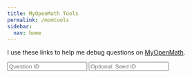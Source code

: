 ```yaml
---
title: MyOpenMath Tools
permalink: /momtools
sidebar:
  nav: home
---
```


I use these links to help me debug questions on [MyOpenMath](https://www.myopenmath.com/).

<form>
<input type="number" id="qid" placeholder="Question ID" oninput="updateLinks()">
<input type="number" id="sid" placeholder="Optional: Seed ID" oninput="updateLinks()">
</form>

<a id="previewLink"></a>

<a id="codeViewLink"></a>

<a id="embedLink"></a>

<script>
  const previewEl = document.querySelector('#previewLink');
  const codeViewEl = document.querySelector('#codeViewLink');
  const embedEl = document.querySelector('#embedLink');
  const qidEl = document.querySelector('#qid');
  const sidEl =  document.querySelector('#sid');
  function updateLinks() {
    let qid = qidEl.valueAsNumber;
    let sid = sidEl.valueAsNumber;
    // javascript:{let t=prompt('Preview: Enter QID.');if(null!=t){let e=window.open('https://www.myopenmath.com/course/testquestion2.php?qsetid='+t,'_blank')}}
    // javascript:{let t=prompt('View Code: Enter QID.');if(null!=t){let e=window.open('https://www.myopenmath.com/course/moddataset.php?id='+t,'_blank')}}
    // javascript:{let p=prompt('Embed: Enter QID.');if(null!=p){let e=window.open('https://www.myopenmath.com/embedq2.php?id='+p,'_blank')}}
    previewEl.innerText = 'Question Preview, QID #'+(qid ? qid : '??');
    codeViewEl.innerText = 'Code View, QID #'+(qid ? qid : '??');
    embedEl.innerText = 'Embed View, QID #'+(qid ? qid : '??');
    if (sid) previewEl.innerText += ', Seed #'+sid;
    if (qid) {
      previewEl.href = 'https://www.myopenmath.com/course/testquestion2.php?qsetid='+qid+(sid ? '&seed='+sid : '')
      codeViewEl.href = 'https://www.myopenmath.com/course/moddataset.php?id='+qid;
      embedEl.href = 'https://www.myopenmath.com/embedq2.php?id='+qid;
      [previewEl, codeViewEl, embedEl].forEach((e) => {
        e.target = '_blank';
      });
    } else {
      previewEl.href = 'javascript:{qidPrompt(previewEl);}';
      codeViewEl.href = 'javascript:{qidPrompt(codeViewEl);}';
      embedEl.href = 'javascript:{qidPrompt(embedEl);}';
      [previewEl, codeViewEl, embedEl].forEach((e) => {
        e.target = '';
      });
    }
  }
  function qidPrompt(el) {
    console.log(el);
    let qid = qidEl.valueAsNumber;
    if (!qid) qid = Number(prompt('Preview: Enter Question ID'));
    if (qid) {
      qidEl.valueAsNumber = qid;
      updateLinks();
      el.click();
    } else {
      alert('Invalid entry. Aborting.');
    }
  }
  updateLinks();
</script>